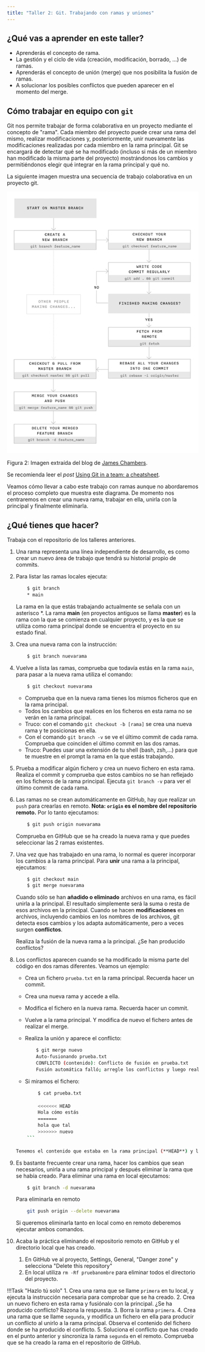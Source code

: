 ```yaml
---
title: "Taller 2: Git. Trabajando con ramas y uniones"
---
```


## ¿Qué vas a aprender en este taller?

* Aprenderás el concepto de rama.
* La gestión y el ciclo de vida (creación, modificación, borrado, ...) de ramas.
* Aprenderás el concepto de unión (merge) que nos posibilita la fusión de ramas.
* A solucionar los posibles conflictos que pueden aparecer en el momento del merge.

## Cómo trabajar en equipo con `git`

Git nos permite trabajar de forma colaborativa en un proyecto mediante el concepto de "rama". Cada miembro del proyecto puede crear una rama del mismo, realizar modificaciones y, posteriormente, unir nuevamente las modificaciones realizadas por cada miembro en la rama principal. Git se encargará de detectar qué se ha modificado (incluso si más de un miembro han modificado la misma parte del proyecto) mostrándonos los cambios y permitiéndonos elegir qué integrar en la rama principal y qué no.

La siguiente imagen muestra una secuencia de trabajo colaborativa en un proyecto git.

![](P1_5/git-trabajo-col.png)

Figura 2: Imagen extraída del blog de [James Chambers](http://jameschambers.co/writing/git-team-workflow-cheatsheet/).

Se recomienda leer el *post* [Using Git in a team: a cheatsheet](http://jameschambers.co/writing/git-team-workflow-cheatsheet/). 

Veamos cómo llevar a cabo este trabajo con ramas aunque no abordaremos el proceso completo que muestra este diagrama. De momento nos centraremos en crear una nueva rama, trabajar en ella, unirla con la principal y finalmente eliminarla.

## ¿Qué tienes que hacer?

Trabaja con el repositorio de los talleres anteriores.

1. Una rama representa una línea independiente de desarrollo, es como crear un nuevo área de trabajo que tendrá su historial propio de commits.
2. Para  listar las ramas locales ejecuta:

	```sh
		$ git branch
		* main
	```

	La rama en la que estás trabajando actualmente se señala con un asterisco *. La rama **main** (en proyectos antiguos se llama **master**) es la rama con la que se comienza en cualquier proyecto, y es la que se utiliza como rama principal donde se encuentra el proyecto en su estado final. 

3. Crea una nueva rama con la instrucción:

	```sh
		$ git branch nuevarama
	```
	 	
4. Vuelve a lista las ramas, comprueba que todavía estás en la rama `main`, para pasar a la nueva rama utiliza el comando:

	```sh
		$ git checkout nuevarama
	```	

	* Comprueba que en la nueva rama tienes los mismos ficheros que en la rama principal.
	* Todos los cambios que realices en los ficheros en esta rama no se verán en la rama principal.
	* Truco: con el comando `git checkout -b [rama]` se crea una nueva rama y te posicionas en ella.
	* Con el comando `git branch -v` se ve el último commit de cada rama. Comprueba que coinciden el último commit en las dos ramas.
	* Truco: Puedes usar una extensión de tu shell (bash, zsh,...) para que te muestre en el prompt la rama en la que estás trabajando.
  
		
5. Prueba a modificar algún fichero y crea un nuevo fichero en esta rama. Realiza el commit y comprueba que estos cambios no se han reflejado en los ficheros de la rama principal. Ejecuta `git branch -v` para ver el último commit de cada rama.
   
6. Las ramas no se crean automáticamente en GitHub, hay que realizar un `push` para crearlas en remoto. **Nota: `origin` es el nombre del repositorio remoto.** Por lo tanto ejecutamos: 

	```sh
		$ git push origin nuevarama
	```
	Comprueba en GitHub que se ha creado la nueva rama y que puedes seleccionar las 2 ramas existentes.
		
7. Una vez que has trabajado en una rama, lo normal es querer incorporar los cambios a la rama principal. Para **unir** una rama a la principal, ejecutamos:
	
	```sh
		$ git checkout main
		$ git merge nuevarama
	```
	Cuando sólo se han **añadido o eliminado** archivos en una rama, es fácil unirla a la principal. El resultado simplemente será la suma o resta de esos archivos en la principal. Cuando se hacen **modificaciones** en archivos, incluyendo cambios en los nombres de los archivos, git detecta esos cambios y los adapta automáticamente, pero a veces surgen **conflictos**.

	Realiza la fusión de la nueva rama a la principal. ¿Se han producido conflictos?
	

8.  Los conflictos aparecen cuando se ha modificado la misma parte del código en dos ramas diferentes. Veamos un ejemplo:

	* Crea un fichero `prueba.txt` en la rama principal. Recuerda hacer un commit.
	* Crea una nueva rama y accede a ella. 
	* Modifica el fichero en la nueva rama. Recuerda hacer un commit.
	* Vuelve a la rama principal. Y modifica de nuevo el fichero antes de realizar el merge.
	* Realiza la unión y aparece el conflicto:

		```sh
			$ git merge nuevo 
			Auto-fusionando prueba.txt
			CONFLICTO (contenido): Conflicto de fusión en prueba.txt
			Fusión automática falló; arregle los conflictos y luego realice un commit con el resultado.
		```

	* Si miramos el fichero:

	```sh
			$ cat prueba.txt 

			<<<<<<< HEAD
			Hola cómo estás
			=======
			hola que tal
			>>>>>>> nuevo
		```

	Tenemos el contenido que estaba en la rama principal (**HEAD**) y lo que estaba en la rama **nuevo**. Será el usuario el que tendrá que dejar el contenido del fichero como quiera editando directamente el fichero en la rama main.

9. Es bastante frecuente crear una rama, hacer los cambios que sean necesarios, unirla a una rama principal y después eliminar la rama que se había creado.  Para eliminar una rama en local ejecutamos: 
	```sh
		$ git branch -d nuevarama
	```
	Para eliminarla en remoto
	```sh
		git push origin --delete nuevarama
	```
	Si queremos eliminarla tanto en local como en remoto deberemos ejecutar ambos comandos.

10. Acaba la práctica eliminando el repositorio remoto en GitHub y el directorio local que has creado.
    1.  En GitHub ve al proyecto, Settings, General, "Danger zone" y selecciona "Delete this repository"
    2.  En local utiliza `rm -Rf pruebanombre` para eliminar todos el directorio del proyecto.


!!!Task "Hazlo tú solo"
    1. Crea una rama que se llame `primera` en tu local, y ejecuta la instrucción necesaria para comprobar que se ha creado.
    2. Crea un nuevo fichero en esta rama y fusiónalo con la principal. ¿Se ha producido conflicto? Razona la respuesta.
    3. Borra la rama `primera`.
    4. Crea una rama que se llame `segunda`, y modifica un fichero en ella para producir un conflicto al unirlo a la rama principal. Observa el contenido del fichero donde se ha producido el conflicto.
    5. Soluciona el conflicto que has creado en el punto anterior y sincroniza la rama `segunda` en el remoto. Comprueba que se ha creado la rama en el repositorio de GitHub.

